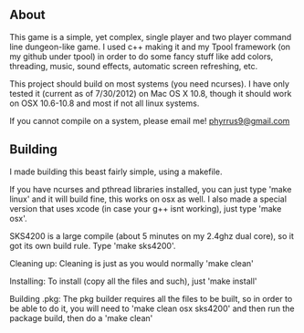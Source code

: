 About
-----
This game is a simple, yet complex, single player and two player command line dungeon-like game.
I used c++ making it and my Tpool framework (on my github under tpool) in order to do some fancy stuff
like add colors, threading, music, sound effects, automatic screen refreshing, etc.

This project should build on most systems (you need ncurses). I have only tested it (current as of 7/30/2012)
on Mac OS X 10.8, though it should work on OSX 10.6-10.8 and most if not all linux systems.

If you cannot compile on a system, please email me! phyrrus9@gmail.com

Building
--------
I made building this beast fairly simple, using a makefile.

If you have ncurses and pthread libraries installed, you can just type 'make linux'
and it will build fine, this works on osx as well. I also made a special version that
uses xcode (in case your g++ isnt working), just type 'make osx'.

SKS4200 is a large compile (about 5 minutes on my 2.4ghz dual core), so it got its
own build rule. Type 'make sks4200'.

Cleaning up:
Cleaning is just as you would normally 'make clean'

Installing:
To install (copy all the files and such), just 'make install'

Building .pkg:
The pkg builder requires all the files to be built, so in order to be able to do it,
you will need to 'make clean osx sks4200' and then run the package build, then do a
'make clean'
